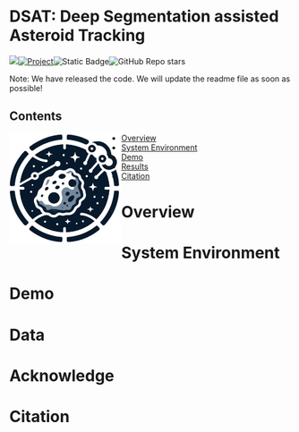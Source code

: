 # DSAT: **D**eep **S**egmentation assisted **A**steroid **T**racking

<img src="https://badges.toozhao.com/badges/01HJ6B2Z74GM371X2NKHSJ6MF9/green.svg" />[![Project](https://img.shields.io/badge/Project-DSAT%20-blue.svg)](https://zhenhongdu.github.io/asteroid_tracking/)<img alt="Static Badge" src="https://img.shields.io/badge/update_time-23--12--21-blue"><img alt="GitHub Repo stars" src="https://img.shields.io/github/stars/zhenhongdu/DeepSegAsteroidTracker?color=hex">


Note: We have released  the code. We will update the readme file as soon as possible!

## Contents

<img src="images/logo.jpg" width="200" align="left">

- [Overview](#overview)
- [System Environment](#system-environment)
- [Demo](#demo)
- [Results](#results)
- [Citation](#citation)




# Overview





# System Environment



# Demo



# Data




# Acknowledge




# Citation


